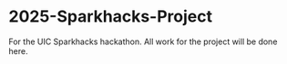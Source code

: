 # 2025-Sparkhacks-Project
For the UIC Sparkhacks hackathon. All work for the project will be done here.
